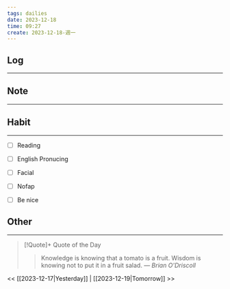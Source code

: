 ```yaml
---
tags: dailies  
date: 2023-12-18
time: 09:27
create: 2023-12-18-週一
---
```


## Log
---


## Note
---


## Habit
---
- [ ] Reading
- [ ] English Pronucing
- [ ] Facial
- [ ] Nofap
- [ ] Be nice


## Other
---

> [!Quote]+ Quote of the Day
> > Knowledge is knowing that a tomato is a fruit. Wisdom is knowing not to put it in a fruit salad.
> — <cite>Brian O'Driscoll</cite>

<< [[2023-12-17|Yesterday]] | [[2023-12-19|Tomorrow]] >>